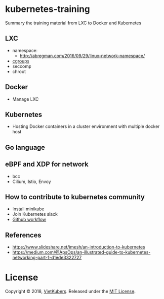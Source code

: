 # kubernetes-training
Summary the training material from LXC to Docker and Kubernetes

## LXC
  - namespace:
    - http://abregman.com/2016/09/29/linux-network-namespace/
  - [cgroups](/LXC/cgroups.md)
  - seccomp
  - chroot
## Docker
  - Manage LXC
## Kubernetes
  - Hosting Docker containers in a cluster environment with multiple docker host
## Go language

## eBPF and XDP for network
- bcc
- Cilium, Istio, Envoy

## How to contribute to kubernetes community
- Install minikube
- Join Kubernetes slack
- [Github workflow](/contributing_guide/github_workflow.md)

## References
  - https://www.slideshare.net/imesh/an-introduction-to-kubernetes
  - https://medium.com/@ApsOps/an-illustrated-guide-to-kubernetes-networking-part-1-d1ede3322727
  
# License
Copyright © 2018, [VietKubers](https://www.facebook.com/groups/VietKubers/). Released under the [MIT License](https://github.com/truongnh1992/kubernetes-training/blob/master/LICENSE).
